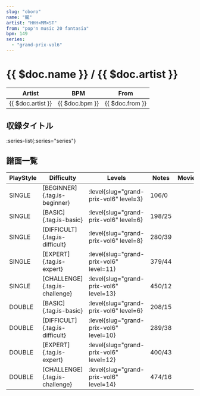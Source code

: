 ```yaml
---
slug: "oboro"
name: "朧"
artist: "HHH×MM×ST"
from: "pop'n music 20 fantasia"
bpm: 149
series:
  - "grand-prix-vol6"
---
```


# {{ $doc.name }} / {{ $doc.artist }}

|Artist|BPM|From|
|------|---|----|
|{{ $doc.artist }}|{{ $doc.bpm }}|{{ $doc.from }}|

## 収録タイトル

:series-list{:series="series"}

## 譜面一覧

|PlayStyle|Difficulty|Levels|Notes|Movie|
|---------|----------|------|-----|-----|
|SINGLE|[BEGINNER]{.tag.is-beginner}|<div class="field is-grouped is-grouped-multiline"> :level{slug="grand-prix-vol6" level=3}</div>|106/0||
|SINGLE|[BASIC]{.tag.is-basic}|<div class="field is-grouped is-grouped-multiline"> :level{slug="grand-prix-vol6" level=6}</div>|198/25||
|SINGLE|[DIFFICULT]{.tag.is-difficult}|<div class="field is-grouped is-grouped-multiline"> :level{slug="grand-prix-vol6" level=8}</div>|280/39||
|SINGLE|[EXPERT]{.tag.is-expert}|<div class="field is-grouped is-grouped-multiline"> :level{slug="grand-prix-vol6" level=11}</div>|379/44||
|SINGLE|[CHALLENGE]{.tag.is-challenge}|<div class="field is-grouped is-grouped-multiline"> :level{slug="grand-prix-vol6" level=13}</div>|450/12||
|DOUBLE|[BASIC]{.tag.is-basic}|<div class="field is-grouped is-grouped-multiline"> :level{slug="grand-prix-vol6" level=6}</div>|208/15||
|DOUBLE|[DIFFICULT]{.tag.is-difficult}|<div class="field is-grouped is-grouped-multiline"> :level{slug="grand-prix-vol6" level=10}</div>|289/38||
|DOUBLE|[EXPERT]{.tag.is-expert}|<div class="field is-grouped is-grouped-multiline"> :level{slug="grand-prix-vol6" level=12}</div>|400/43||
|DOUBLE|[CHALLENGE]{.tag.is-challenge}|<div class="field is-grouped is-grouped-multiline"> :level{slug="grand-prix-vol6" level=14}</div>|474/16||
